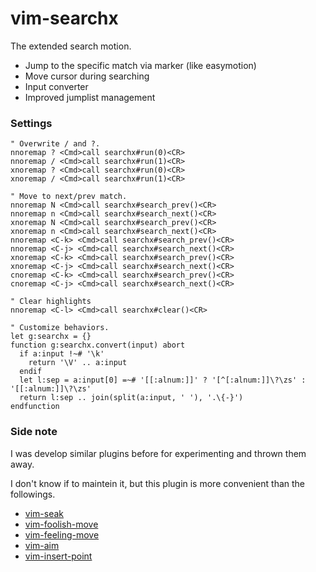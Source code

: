 # vim-searchx

The extended search motion.

- Jump to the specific match via marker (like easymotion)
- Move cursor during searching
- Input converter
- Improved jumplist management


### Settings

```vim
" Overwrite / and ?.
nnoremap ? <Cmd>call searchx#run(0)<CR>
nnoremap / <Cmd>call searchx#run(1)<CR>
xnoremap ? <Cmd>call searchx#run(0)<CR>
xnoremap / <Cmd>call searchx#run(1)<CR>

" Move to next/prev match.
nnoremap N <Cmd>call searchx#search_prev()<CR>
nnoremap n <Cmd>call searchx#search_next()<CR>
xnoremap N <Cmd>call searchx#search_prev()<CR>
xnoremap n <Cmd>call searchx#search_next()<CR>
nnoremap <C-k> <Cmd>call searchx#search_prev()<CR>
nnoremap <C-j> <Cmd>call searchx#search_next()<CR>
xnoremap <C-k> <Cmd>call searchx#search_prev()<CR>
xnoremap <C-j> <Cmd>call searchx#search_next()<CR>
cnoremap <C-k> <Cmd>call searchx#search_prev()<CR>
cnoremap <C-j> <Cmd>call searchx#search_next()<CR>

" Clear highlights
nnoremap <C-l> <Cmd>call searchx#clear()<CR>

" Customize behaviors.
let g:searchx = {}
function g:searchx.convert(input) abort
  if a:input !~# '\k'
    return '\V' .. a:input
  endif
  let l:sep = a:input[0] =~# '[[:alnum:]]' ? '[^[:alnum:]]\?\zs' : '[[:alnum:]]\?\zs'
  return l:sep .. join(split(a:input, ' '), '.\{-}')
endfunction
```


### Side note

I was develop similar plugins before for experimenting and thrown them away.

I don't know if to maintein it, but this plugin is more convenient than the followings.

- [vim-seak](https://github.com/hrsh7th/vim-seak)
- [vim-foolish-move](https://github.com/hrsh7th/vim-foolish-move)
- [vim-feeling-move](https://github.com/hrsh7th/vim-feeling-move)
- [vim-aim](https://github.com/hrsh7th/vim-aim)
- [vim-insert-point](https://github.com/hrsh7th/vim-insert-point)


